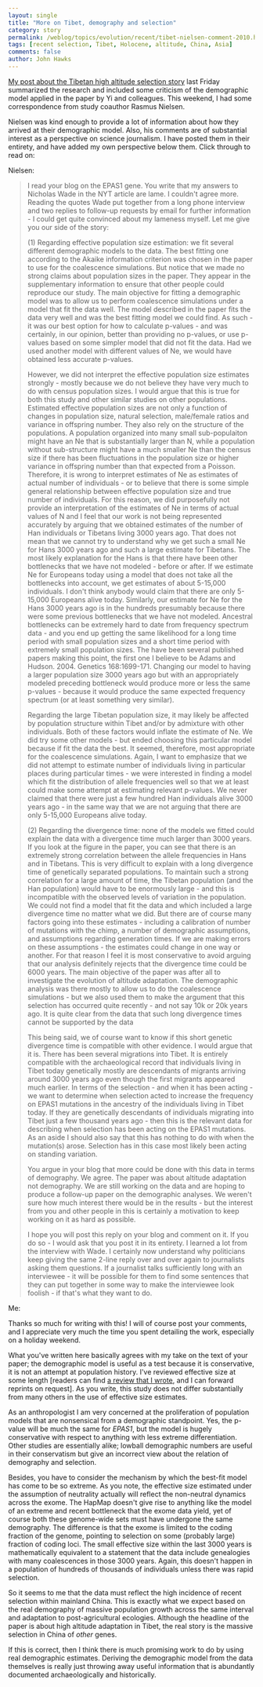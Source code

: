 ```yaml
---
layout: single 
title: "More on Tibet, demography and selection" 
category: story
permalink: /weblog/topics/evolution/recent/tibet-nielsen-comment-2010.html
tags: [recent selection, Tibet, Holocene, altitude, China, Asia] 
comments: false 
author: John Hawks 
---
```


<a href="http://johnhawks.net/weblog/topics/evolution/recent/tibet-altitude-2010.html">My post about the Tibetan high altitude selection story</a> last Friday summarized the research and included some criticism of the demographic model applied in the paper by Yi and colleagues. This weekend, I had some correspondence from study coauthor Rasmus Nielsen.

Nielsen was kind enough to provide a lot of information about how they arrived at their demographic model. Also, his comments are of substantial interest as a perspective on science journalism. I have posted them in their entirety, and have added my own perspective below them. Click through to read on:
<!--break-->
Nielsen:

<blockquote>I read your blog on the EPAS1 gene.  You write that my answers to Nicholas Wade in the NYT article are lame.  I couldn't agree more.  Reading the quotes Wade put together from a long phone interview and two replies to follow-up requests by email for further information - I could get quite convinced about my lameness myself.  Let me give you our side of the story:

(1) Regarding effective population size estimation: we fit several different demographic models to the data.  The best fitting one according to the Akaike information criterion was chosen in the paper to use for the coalescence simulations.  But notice that we made no strong claims about population sizes in the paper.  They appear in the supplementary information to ensure that other people could reproduce our study.  The main objective for fitting a demographic model was to allow us to perform coalescence simulations under a model that fit the data well.  The model described in the paper fits the data very well and was the best fitting model we could find.  As such - it was our best option for how to calculate p-values - and was certainly, in our opinion, better than providing no p-values, or use p-values based on some simpler model that did not fit the data.  Had we used another model with different values of Ne, we would have obtained less accurate p-values.

However, we did not interpret the effective population size estimates strongly - mostly because we do not believe they have very much to do with census population sizes.  I would argue that this is true for both this study and other similar studies on other populations.  Estimated effective population sizes are not only a function of changes in population size, natural selection, male/female ratios and variance in offspring number.  They also rely on the structure of the populations.  A population organized into many small sub-populaiton might have an Ne that is substantially larger than N, while a population without sub-structure might have a much smaller Ne than the census size if there has been fluctuations in the population size or higher variance in offspring number than that expected from a Poisson.  Therefore, it is wrong to interpret estimates of Ne as estimates of actual number of individuals - or to believe that there is some simple general relationship between effective population size and true number of individuals.  For this reason, we did purposefully not provide an interpretation of the estimates of Ne in terms of actual values of N and I feel that our work is not being represented accurately by arguing that we obtained estimates of the number of Han individuals or Tibetans living 3000 years ago.  That does not mean that we cannot try to understand why we get such a small Ne for Hans 3000 years ago and such a large estimate for Tibetans.  The most likely explanation for the Hans is that there have been other bottlenecks that we have not modeled - before or after.  If we estimate Ne for Europeans today using a model that does not take all the bottlenecks into account, we get estimates of about 5-15,000 individuals.  I don't think anybody would claim that there are only 5-15,000 Europeans alive today.  Similarly, our estimate for Ne for the Hans 3000 years ago is in the hundreds presumably because there were some previous bottlenecks that we have not modeled.  Ancestral bottlenecks can be extremely hard to date from frequency spectrum data - and you end up getting the same likelihood for a long time period with small population sizes and a short time period with extremely small population sizes.  The have been several published papers making this point, the first one I believe to be Adams and Hudson. 2004. Genetics 168:1699-171.  Changing our model to having a larger population size 3000 years ago but with an appropriately modeled preceding bottleneck would produce more or less the same p-values - because it would produce the same expected frequency spectrum (or at least something very similar).

Regarding the large Tibetan population size, it may likely be affected by population structure within Tibet and/or by admixture with other individuals.  Both of these factors would inflate the estimate of Ne.  We did try some other models - but ended choosing this particular model because if fit the data the best.  It seemed, therefore, most appropriate for the coalescence simulations. Again, I want to emphasize that we did not attempt to estimate number of individuals living in particular places during particular times  - we were interested in finding a model which fit the distribution of allele frequencies well so that we at least could make some attempt at estimating relevant p-values.  We never claimed that there were just a few hundred Han individuals alive 3000 years ago - in the same way that we are not arguing that there are only 5-15,000 Europeans alive today.  

(2) Regarding the divergence time: none of the models we fitted could explain the data with a divergence time much larger than 3000 years.  If you look at the figure in the paper, you can see that there is an extremely strong correlation between the allele frequencies in Hans and in Tibetans.  This is very difficult to explain with a long divergence time of genetically separated populations.  To maintain such a strong correlation for a large amount of time, the Tibetan population (and the Han population) would have to be enormously large - and this is incompatible with the observed levels of variation in the population.  We could not find a model that fit the data and which included a large divergence time no matter what we did.  But there are of course many factors going into these estimates - including a calibration of number of mutations with the chimp, a number of demographic assumptions, and assumptions regarding generation times.  If we are making errors on these assumptions - the estimates could change in one way or another.  For that reason I feel it is most conservative to avoid arguing that our analysis definitely rejects that the divergence time could be 6000 years.  The main objective of the paper was after all to investigate the evolution of altitude adaptation.  The demographic analysis was there mostly to allow us to do the coalescence simulations - but we also used them to make the argument that this selection has occurred quite recently - and not say 10k or 20k years ago.  It is quite clear from the data that such long divergence times cannot be supported by the data

This being said, we of course want to know if this short genetic divergence time is compatible with other evidence.  I would argue that it is.  There has been several migrations into Tibet.  It is entirely compatible with the archaeological record that individuals living in Tibet today genetically mostly are descendants of migrants arriving around 3000 years ago even though the first migrants appeared much earlier.  In terms of the selection - and when it has been acting - we want to determine when selection acted to increase the frequency on EPAS1 mutations in the ancestry of the individuals living in Tibet today. If they are genetically descendants of individuals migrating into Tibet just a few thousand years ago - then this is the relevant data for describing when selection has been acting on the EPAS1 mutations.  As an aside I should also say that this has nothing to do with when the mutation(s) arose. Selection has in this case most likely been acting on standing variation.

You argue in your blog that more could be done with this data in terms of demography.  We agree.  The paper was about altitude adaptation not demography.  We are still working on the data and are hoping to produce a follow-up paper on the demographic analyses.  We weren't sure how much interest there would be in the results - but the interest from you and other people in this is certainly a motivation to keep working on it as hard as possible.

I hope you will post this reply on your blog and comment on it.  If you do so - I would ask that you post it in its entirety.  I learned a lot from the interview with Wade.  I certainly now understand why politicians keep giving the same 2-line reply over and over again to journalists asking them questions.  If a journalist talks sufficiently long with an interviewee - it will be possible for them to find some sentences that they can put together in some way to make the interviewee look foolish - if that's what they want to do. </blockquote>

Me:

Thanks so much for writing with this! I will of course post your comments, and I appreciate very much the time you spent detailing the work, especially on a holiday weekend. 

What you've written here basically agrees with my take on the text of your paper; the demographic model is useful as a test because it is conservative, it is not an attempt at population history. I've reviewed effective size at some length [readers can find <a href="http://dx.doi.org/10.1007/978-1-4020-6424-1_1">a review that I wrote</a>, and I can forward reprints on request]. As you write, this study does not differ substantially from many others in the use of effective size estimates. 

As an anthropologist I am very concerned at the proliferation of population models that are nonsensical from a demographic standpoint. Yes, the p-value will be much the same for <i>EPAS1</i>, but the model is hugely conservative with respect to anything with less extreme differentiation. Other studies are essentially alike; lowball demographic numbers are useful in their conservatism but give an incorrect view about the relation of demography and selection. 

Besides, you have to consider the mechanism by which the best-fit model has come to be so extreme. As you note, the effective size estimated under the assumption of neutrality actually will reflect the non-neutral dynamics across the exome. The HapMap doesn't give rise to anything like the model of an extreme and recent bottleneck that the exome data yield, yet of course both these genome-wide sets must have undergone the same demography. The difference is that the exome is limited to the coding fraction of the genome, pointing to selection on some (probably large) fraction of coding loci. The small effective size within the last 3000 years is mathematically equivalent to a statement that the data include genealogies with many coalescences in those 3000 years. Again, this doesn't happen in a population of hundreds of thousands of individuals unless there was rapid selection. 

So it seems to me that the data must reflect the high incidence of recent selection within mainland China. This is exactly what we expect based on the real demography of massive population growth across the same interval and adaptation to post-agricultural ecologies. Although the headline of the paper is about high altitude adaptation in Tibet, the real story is the massive selection in China of <i>other</i> genes. 

If this is correct, then I think there is much promising work to do by using real demographic estimates. Deriving the demographic model from the data themselves is really just throwing away useful information that is abundantly documented archaeologically and historically.

